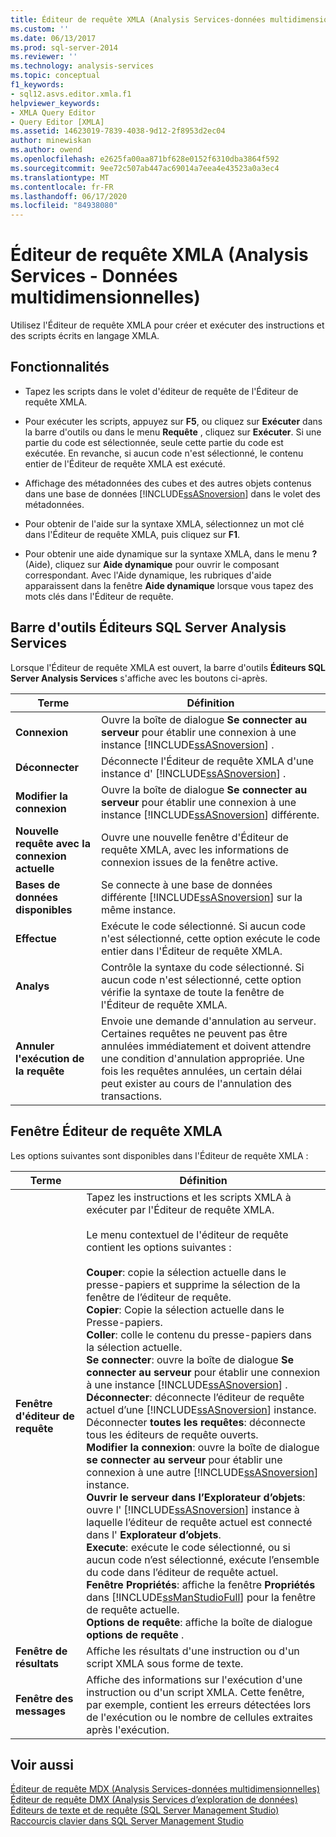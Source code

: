 ```yaml
---
title: Éditeur de requête XMLA (Analysis Services-données multidimensionnelles) | Microsoft Docs
ms.custom: ''
ms.date: 06/13/2017
ms.prod: sql-server-2014
ms.reviewer: ''
ms.technology: analysis-services
ms.topic: conceptual
f1_keywords:
- sql12.asvs.editor.xmla.f1
helpviewer_keywords:
- XMLA Query Editor
- Query Editor [XMLA]
ms.assetid: 14623019-7839-4038-9d12-2f8953d2ec04
author: minewiskan
ms.author: owend
ms.openlocfilehash: e2625fa00aa871bf628e0152f6310dba3864f592
ms.sourcegitcommit: 9ee72c507ab447ac69014a7eea4e43523a0a3ec4
ms.translationtype: MT
ms.contentlocale: fr-FR
ms.lasthandoff: 06/17/2020
ms.locfileid: "84938080"
---
```

# <a name="xmla-query-editor-analysis-services---multidimensional-data"></a>Éditeur de requête XMLA (Analysis Services - Données multidimensionnelles)
  Utilisez l'Éditeur de requête XMLA pour créer et exécuter des instructions et des scripts écrits en langage XMLA.  
  
## <a name="features"></a>Fonctionnalités  
  
-   Tapez les scripts dans le volet d'éditeur de requête de l'Éditeur de requête XMLA.  
  
-   Pour exécuter les scripts, appuyez sur **F5**, ou cliquez sur **Exécuter** dans la barre d'outils ou dans le menu **Requête** , cliquez sur **Exécuter**. Si une partie du code est sélectionnée, seule cette partie du code est exécutée. En revanche, si aucun code n'est sélectionné, le contenu entier de l'Éditeur de requête XMLA est exécuté.  
  
-   Affichage des métadonnées des cubes et des autres objets contenus dans une base de données [!INCLUDE[ssASnoversion](../includes/ssasnoversion-md.md)] dans le volet des métadonnées.  
  
-   Pour obtenir de l'aide sur la syntaxe XMLA, sélectionnez un mot clé dans l'Éditeur de requête XMLA, puis cliquez sur **F1**.  
  
-   Pour obtenir une aide dynamique sur la syntaxe XMLA, dans le menu **?** (Aide), cliquez sur **Aide dynamique** pour ouvrir le composant correspondant. Avec l'Aide dynamique, les rubriques d'aide apparaissent dans la fenêtre **Aide dynamique** lorsque vous tapez des mots clés dans l'Éditeur de requête.  
  
## <a name="sql-server-analysis-services-editors-toolbar"></a>Barre d'outils Éditeurs SQL Server Analysis Services  
 Lorsque l'Éditeur de requête XMLA est ouvert, la barre d'outils **Éditeurs SQL Server Analysis Services** s'affiche avec les boutons ci-après.  
  
|Terme|Définition|  
|----------|----------------|  
|**Connexion**|Ouvre la boîte de dialogue **Se connecter au serveur** pour établir une connexion à une instance [!INCLUDE[ssASnoversion](../includes/ssasnoversion-md.md)] .|  
|**Déconnecter**|Déconnecte l'Éditeur de requête XMLA d'une instance d' [!INCLUDE[ssASnoversion](../includes/ssasnoversion-md.md)] .|  
|**Modifier la connexion**|Ouvre la boîte de dialogue **Se connecter au serveur** pour établir une connexion à une instance [!INCLUDE[ssASnoversion](../includes/ssasnoversion-md.md)] différente.|  
|**Nouvelle requête avec la connexion actuelle**|Ouvre une nouvelle fenêtre d'Éditeur de requête XMLA, avec les informations de connexion issues de la fenêtre active.|  
|**Bases de données disponibles**|Se connecte à une base de données différente [!INCLUDE[ssASnoversion](../includes/ssasnoversion-md.md)] sur la même instance.|  
|**Effectue**|Exécute le code sélectionné. Si aucun code n'est sélectionné, cette option exécute le code entier dans l'Éditeur de requête XMLA.|  
|**Analys**|Contrôle la syntaxe du code sélectionné. Si aucun code n'est sélectionné, cette option vérifie la syntaxe de toute la fenêtre de l'Éditeur de requête XMLA.|  
|**Annuler l'exécution de la requête**|Envoie une demande d'annulation au serveur. Certaines requêtes ne peuvent pas être annulées immédiatement et doivent attendre une condition d'annulation appropriée. Une fois les requêtes annulées, un certain délai peut exister au cours de l'annulation des transactions.|  
  
## <a name="xmla-query-editor-window"></a>Fenêtre Éditeur de requête XMLA  
 Les options suivantes sont disponibles dans l'Éditeur de requête XMLA :  
  
|Terme|Définition|  
|----------|----------------|  
|**Fenêtre d'éditeur de requête**|Tapez les instructions et les scripts XMLA à exécuter par l'Éditeur de requête XMLA.<br /><br /> Le menu contextuel de l'éditeur de requête contient les options suivantes :<br /><br /> **Couper**: copie la sélection actuelle dans le presse-papiers et supprime la sélection de la fenêtre de l’éditeur de requête.<br />**Copier**: Copie la sélection actuelle dans le Presse-papiers.<br />**Coller**: colle le contenu du presse-papiers dans la sélection actuelle.<br />**Se connecter**: ouvre la boîte de dialogue **Se connecter au serveur** pour établir une connexion à une instance [!INCLUDE[ssASnoversion](../includes/ssasnoversion-md.md)] .<br />**Déconnecter**: déconnecte l’éditeur de requête actuel d’une [!INCLUDE[ssASnoversion](../includes/ssasnoversion-md.md)] instance.<br />Déconnecter **toutes les requêtes**: déconnecte tous les éditeurs de requête ouverts.<br />**Modifier la connexion**: ouvre la boîte de dialogue **se connecter au serveur** pour établir une connexion à une autre [!INCLUDE[ssASnoversion](../includes/ssasnoversion-md.md)] instance.<br />**Ouvrir le serveur dans l’Explorateur d’objets**: ouvre l' [!INCLUDE[ssASnoversion](../includes/ssasnoversion-md.md)] instance à laquelle l’éditeur de requête actuel est connecté dans l' **Explorateur d’objets**.<br />**Execute**: exécute le code sélectionné, ou si aucun code n’est sélectionné, exécute l’ensemble du code dans l’éditeur de requête actuel.<br />**Fenêtre Propriétés**: affiche la fenêtre **Propriétés** dans [!INCLUDE[ssManStudioFull](../includes/ssmanstudiofull-md.md)] pour la fenêtre de requête actuelle.<br />**Options de requête**: affiche la boîte de dialogue **options de requête** .|  
|**Fenêtre de résultats**|Affiche les résultats d'une instruction ou d'un script XMLA sous forme de texte.|  
|**Fenêtre des messages**|Affiche des informations sur l'exécution d'une instruction ou d'un script XMLA. Cette fenêtre, par exemple, contient les erreurs détectées lors de l'exécution ou le nombre de cellules extraites après l'exécution.|  
  
## <a name="see-also"></a>Voir aussi  
 [Éditeur de requête MDX &#40;Analysis Services-données multidimensionnelles&#41;](mdx-query-editor-analysis-services-multidimensional-data.md)   
 [Éditeur de requête DMX &#40;Analysis Services d’exploration de données&#41;](dmx-query-editor-analysis-services-data-mining.md)   
 [Éditeurs de texte et de requête &#40;SQL Server Management Studio&#41;](../relational-databases/scripting/query-and-text-editors-sql-server-management-studio.md)   
 [Raccourcis clavier dans SQL Server Management Studio](../ssms/sql-server-management-studio-keyboard-shortcuts.md)  
  
  
